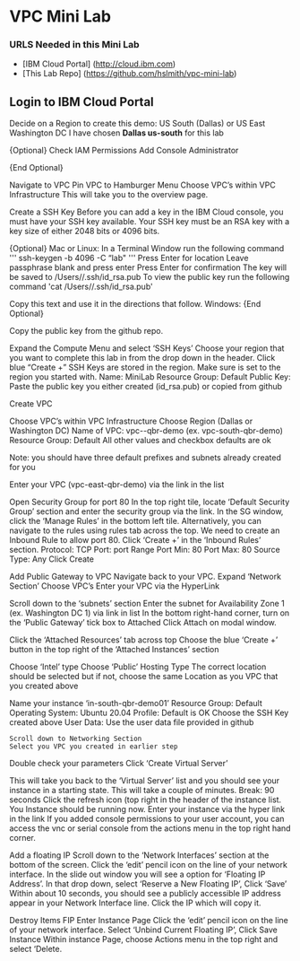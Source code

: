 # VPC Mini Lab
### URLS Needed in this Mini Lab
- [IBM Cloud Portal] (http://cloud.ibm.com)
- [This Lab Repo] (https://github.com/hslmith/vpc-mini-lab)



## Login to IBM Cloud Portal

Decide on a Region to create this demo: US South (Dallas) or US East Washington DC
I have chosen **Dallas us-south** for this lab 

{Optional}
Check IAM Permissions
	Add Console Administrator

{End Optional}



Navigate to VPC
Pin VPC to Hamburger Menu
Choose VPC’s within VPC Infrastructure
This will take you to the overview page.


Create a SSH Key
Before you can add a key in the IBM Cloud console, you must have your SSH key available. Your SSH key must be an RSA key with a key size of either 2048 bits or 4096 bits.

{Optional}
Mac or Linux:
	In a Terminal Window run the following command
		'''
		ssh-keygen -b 4096 -C “lab"
		'''
	Press Enter for location
	Leave passphrase blank and press enter
	Press Enter for confirmation
The key will be saved to /Users/<USERNAME>/.ssh/id_rsa.pub
To view the public key run the following command
	'cat /Users/<USERNAME>/.ssh/id_rsa.pub'

Copy this text and use it in the directions that follow.
Windows:
{End Optional}

Copy the public key from the github repo.

Expand the Compute Menu and select ‘SSH Keys’
Choose your region that you want to complete this lab in from the drop down in the header.
Click blue “Create +” 
SSH Keys are stored in the region. Make sure is set to the region you started with.
Name: MiniLab
Resource Group: Default
Public Key: Paste the public key you either created (id_rsa.pub) or copied from github










Create VPC

Choose VPC’s within VPC Infrastructure
	Choose Region (Dallas or Washington DC)
	Name of VPC: vpc-<region>-qbr-demo (ex. vpc-south-qbr-demo)
	Resource Group: Default
	All other values and checkbox defaults are ok 

Note: you should have three default prefixes and subnets already created for you


Enter your VPC (vpc-east-qbr-demo) via the link in the list

Open Security Group for port 80
In the top right tile, locate ‘Default Security Group’ section and enter the security group via the link.
In the SG window, click the ‘Manage Rules’ in the bottom left tile.
Alternatively, you can navigate to the rules using rules tab across the top.
We need to create an Inbound Rule to allow port 80.
Click ‘Create +’ in the ‘Inbound Rules’ section.
Protocol: TCP
Port: port Range
Port Min: 80
Port Max: 80
Source Type: Any
Click Create




Add Public Gateway to VPC
Navigate back to your VPC.
	Expand ‘Network Section’
	Choose VPC’s
	Enter your VPC via the HyperLink

Scroll down to the ‘subnets’ section
Enter the subnet for Availability Zone 1 (ex. Washington DC 1) via link in list
In the bottom right-hand corner, turn on the ‘Public Gateway’ tick box to Attached
Click Attach on modal window.

Click the ‘Attached Resources’ tab across top
Choose the blue ‘Create +’ button in the top right of the ‘Attached Instances’ section

Choose ‘Intel’ type
Choose ‘Public’ Hosting Type
The correct location should be selected but if not, choose the same Location as you VPC that you created above

Name your instance ‘in-south-qbr-demo01’
Resource Group: Default
Operating System: Ubuntu 20.04
Profile: Default is OK
Choose the SSH Key created above
User Data: Use the user data file provided in github
	
	Scroll down to Networking Section
	Select you VPC you created in earlier step

Double check your parameters
	Click ‘Create Virtual Server’

This will take you back to the ‘Virtual Server’ list and you should see your instance in a starting state.  This will take a couple of minutes. 
Break: 90 seconds
Click the refresh icon <icon> (top right in the header of the instance list.
You Instance should be running now.
Enter your instance via the hyper link in the link 
If you added console permissions to your user account, you can access the vnc or serial console from the actions menu in the top right hand corner.

Add a floating IP
Scroll down to the ‘Network Interfaces’ section at the bottom of the screen.
Click the ‘edit’ pencil icon on the line of your network interface.
In the slide out window you will see a option for ‘Floating IP Address’.  In that drop down, select ‘Reserve a New Floating IP’, Click ‘Save’
Within about 10 seconds, you should see a publicly accessible IP address appear in your Network Interface line.  Click the IP which will copy it.


Destroy Items
FIP
Enter Instance Page	
Click the ‘edit’ pencil icon on the line of your network interface.
Select ‘Unbind Current Floating IP’, Click Save
Instance
	Within instance Page, choose Actions menu in the top right and select ‘Delete.
 














